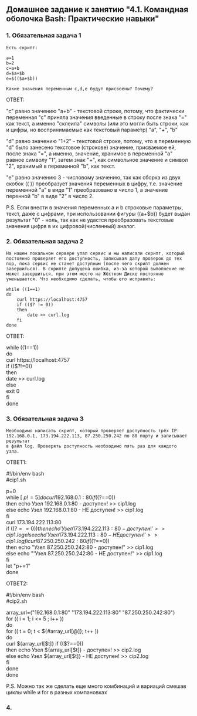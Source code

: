 ## Домашнее задание к занятию "4.1. Командная оболочка Bash: Практические навыки"

### 1. Обязательная задача 1

    Есть скрипт:

    a=1
    b=2
    c=a+b
    d=$a+$b
    e=$(($a+$b))

    Какие значения переменным c,d,e будут присвоены? Почему?

ОТВЕТ:

"c" равно значению "a+b" - текстовой строке, потому, что фактически переменная "с" 
приняла значения введенные в строку после знака "=" как текст, а именно "склеила" 
символы (или это могли быть строки, как и цифры, но воспринимаемые как текстовый параметр) "a", "+", "b"   

"d" равно значению "1+2" - текстовой строке, потому, что в переменную "d" было занесено
текстовое (строкове) значение, присваемое ей, после знака "=", а именно, значение, хранимое в
переменной "а" равное символу "1", затем знак "+", как символьное значение и символ "2",
хранимый в переменной "b", как текст.

"e" равно значению 3 - числовому значению, так как сборка из двух скобок (( )) преобразует
значения переменных в цифру, т.е. значение переменной "a" в виде "1" преобразовано в число 1,
а значение перенной "b" в виде "2" в число 2.

P.S. Если внести в значения переменных a и b строковые параметры, текст, даже с цифрами, при использовании фигуры
$(($a+$b)) будет выдан результат "0" - ноль, так как не удастся преобразовать текстовые значения цифрв в их цифровой(численный) аналог.

### 2. Обязательная задача 2

    На нашем локальном сервере упал сервис и мы написали скрипт, который постоянно проверяет его доступность, записывая дату проверок до тех пор, пока сервис не станет доступным (после чего скрипт должен завершиться). В скрипте допущена ошибка, из-за которой выполнение не может завершиться, при этом место на Жёстком Диске постоянно уменьшается. Что необходимо сделать, чтобы его исправить:

    while ((1==1)
    do
	    curl https://localhost:4757
	    if (($? != 0))
	    then
		    date >> curl.log
	    fi
    done

ОТВЕТ:   

while ((1==1))   
    do  
            curl https://localhost:4757  
            if (($?!=0))  
            then  
                 date >> curl.log  
            else  
                 exit 0  
            fi  
    done  

### 3. Обязательная задача 3

    Необходимо написать скрипт, который проверяет доступность трёх IP: 
    192.168.0.1, 173.194.222.113, 87.250.250.242 по 80 порту и записывает результат 
    в файл log. Проверять доступность необходимо пять раз для каждого узла.

ОТВЕТ1:  

#!/bin/env bash  
#cip1.sh  

p=0  
while [ $p != 5 ]  
    do   
            curl 192.168.0.1:80     
            if (($?==0))    
                then echo Узел 192.168.0.1:80 - доступен! >> cip1.log     
                    else echo Узел 192.168.0.1:80 - НЕ доступен! >> cip1.log     
            fi     
            curl 173.194.222.113:80     
            if (($?==0))     
                then echo 'Узел 173.194.222.113:80 - доступен!' >> cip1.log     
                    else echo 'Узел 173.194.222.113:80 - НЕ доступен!' >> cip1.log     
            fi     
            curl 87.250.250.242:80      
            if (($?==0))    
                then echo "Узел  87.250.250.242:80 - доступен!" >> cip1.log     
                    else echo "'Узел 87.250.250.242:80 - НЕ доступен!" >> cip1.log     
            fi     
            let "p+=1"     
    done     

ОТВЕТ2:  

#!/bin/env bash  
#cip2.sh  

array_url=("192.168.0.1:80" "173.194.222.113:80" "87.250.250.242:80")  
for  (( i = 1; i <= 5 ; i++ ))  
do  
 for (( t = 0; t < ${#array_url[@]}; t++ ))  
 do  
  curl ${array_url[$t]}  
  if (($?==0))  
   then echo Узел ${array_url[$t]} - доступен! >> cip2.log  
   else echo Узел ${array_url[$t]} - НЕ доступен! >> cip2.log  
  fi  
 done  
done  

P.S. Можно так же сделать еще много комбинаций и вариаций смешав циклы while и for в разных компановках  

### 4.  
